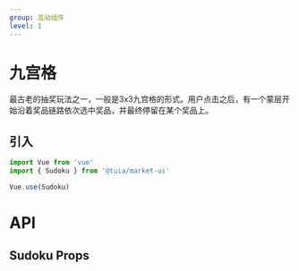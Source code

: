 ```yaml
---
group: 互动组件
level: 1
---
```


# 九宫格

最古老的抽奖玩法之一，一般是3x3九宫格的形式。用户点击之后，有一个蒙层开始沿着奖品链路依次选中奖品，并最终停留在某个奖品上。

## 引入

```js
import Vue from 'vue'
import { Sudoku } from '@tuia/market-ui'

Vue.use(Sudoku)
```

# API

## Sudoku Props
